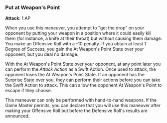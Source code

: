 ### Put at Weapon's Point
**Attack**: 1 AP

When you use this maneuver, you attempt to "get the drop" on your opponent by putting your weapon in a position where it could easily kill them (for instance, a knife at their throat) but without causing them damage. You make an Offensive Roll with a -10 penalty. If you obtain at least 1 Degree of Success, you gain the At Weapon's Point State over your opponent, but you deal no damage.

With the At Weapon's Point State over your opponent, at any point later you can perform the _Attack Action_ as a Swift Action. Once used to attack, the opponent loses the At Weapon's Point State. If an opponent has the Surprise State over you, they can perform their actions before you can take the Swift Action to attack. This can allow the opponent At Weapon's Point to escape if they choose.

This maneuver can only be performed with hand-to-hand weapons. If the Game Master permits, you can declare that you will use this maneuver after making your Offensive Roll but before the Defensive Roll's results are announced.